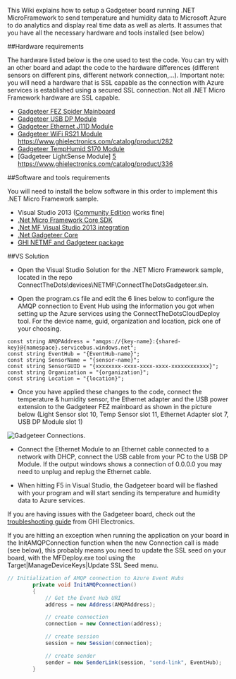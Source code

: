 This Wiki explains how to setup a Gadgeteer board running .NET MicroFramework to send temperature and humidity data to Microsoft Azure to do analytics and display real time data as well as alerts.
It assumes that you have all the necessary hardware and tools installed (see below)

##Hardware requirements

The hardware listed below is the one used to test the code. You can try with an other board and adapt the code to the hardware differences (different sensors on different pins, different network connection,...). Important note: you will need a hardware that is SSL capable as the connection with Azure services is established using a secured SSL connection. Not all .NET Micro Framework hardware are SSL capable.

 - [Gadgeteer FEZ Spider Mainboard][1]
 - [Gadgeteer USB DP Module][2]
 - [Gadgeteer Ethernet J11D Module][3]
 - [Gadgeteer WiFi RS21 Module][3] https://www.ghielectronics.com/catalog/product/282
 - [Gadgeteer TempHumid S170 Module][4] 
 - [Gadgeteer LightSense Module] [5] https://www.ghielectronics.com/catalog/product/336

##Software and tools requirements

You will need to install the below software in this order to implement this .NET Micro Framework sample.

 - Visual Studio 2013 ([Community Edition][5] works fine)
 - [.Net Micro Framework Core SDK][6]
 - [.Net MF Visual Studio 2013 integration][7]
 - [.Net Gadgeteer Core][8]
 - [GHI NETMF and Gadgeteer package][9]

##VS Solution

* Open the Visual Studio Solution for the .NET Micro Framework sample, located in the repo ConnectTheDots\devices\NETMF\ConnectTheDotsGadgeteer.sln.

* Open the program.cs file and edit the 6 lines below to configure the AMQP connection to Event Hub using the information you got when setting up the Azure services using the ConnectTheDotsCloudDeploy tool. For the device name, guid, organization and location, pick one of your choosing.

```
const string AMQPAddress = "amqps://{key-name}:{shared-key}@{namespace}.servicebus.windows.net";
const string EventHub = "{EventHub-name}";
const string SensorName = "{sensor-name}";
const string SensorGUID = "{xxxxxxxx-xxxx-xxxx-xxxx-xxxxxxxxxxxx}";
const string Organization = "{organization}";
const string Location = "{location}";
```

* Once you have applied these changes to the code, connect the temperature & humidity sensor, the Ethernet adapter and the USB power extension to the Gadgeteer FEZ mainboard as shown in the picture below (Light Sensor slot 10, Temp Sensor slot 11, Ethernet Adapter slot 7, USB DP Module slot 1)

![Gadgeteer Connections](GadgeteerConnection.png).

* Connect the Ethernet Module to an Ethernet cable connected to a network with DHCP, connect the USB cable from your PC to the USB DP Module.  If the output windows shows a connection of 0.0.0.0 you may need to unplug and replug the Ethernet cable.

* When hitting F5 in Visual Studio, the Gadgeteer board will be flashed with your program and will start sending its temperature and humidity data to Azure services.

If you are having issues with the Gadgeteer board, check out the [troubleshooting guide][10] from GHI Electronics. 

If you are hitting an exception when running the application on your board in the InitAMQPConnection function when the new Connection call is made (see below), this probably means you need to update the SSL seed on your board, with the MFDeploy.exe tool using the Target|ManageDeviceKeys|Update SSL Seed menu.

```csharp
// Initialization of AMQP connection to Azure Event Hubs
        private void InitAMQPconnection()
        {
            // Get the Event Hub URI
            address = new Address(AMQPAddress);

            // create connection
            connection = new Connection(address);

            // create session
            session = new Session(connection);

            // create sender
            sender = new SenderLink(session, "send-link", EventHub);
        }
```

  [1]: https://www.ghielectronics.com/catalog/product/269
  [2]: https://www.ghielectronics.com/catalog/product/280
  [3]: https://www.ghielectronics.com/catalog/product/284
  [4]: https://www.ghielectronics.com/catalog/product/528
  [5]: http://go.microsoft.com/?linkid=9863608
  [6]: http://netmf.codeplex.com/downloads/get/911182
  [7]: http://netmf.codeplex.com/downloads/get/911183
  [8]: http://gadgeteer.codeplex.com/downloads/get/918081
  [9]: https://www.ghielectronics.com/support/netmf/sdk/24/netmf-and-gadgeteer-package-2014-r5
  [10]: https://www.ghielectronics.com/docs/165/netmf-and-gadgeteer-troubleshooting
  [11]: 
  [13]: 
